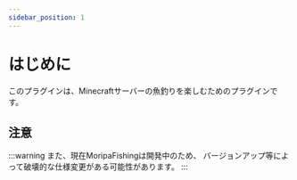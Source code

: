 ```yaml
---
sidebar_position: 1
---
```


# はじめに

このプラグインは、Minecraftサーバーの魚釣りを楽しむためのプラグインです。

## 注意

:::warning
また、現在MoripaFishingは開発中のため、
バージョンアップ等によって破壊的な仕様変更がある可能性があります。
:::
